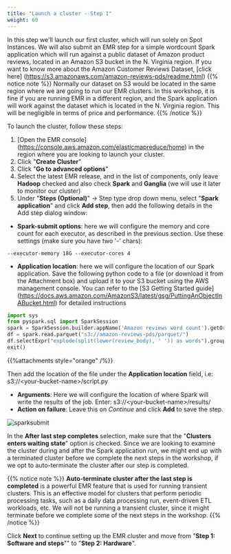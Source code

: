 ```yaml
---
title: "Launch a cluster - Step 1"
weight: 60
---
```


In this step we'll launch our first cluster, which will run solely on Spot Instances. We will also submit an EMR step for a simple wordcount Spark application which will run against a public dataset of Amazon product reviews, located in an Amazon S3 bucket in the N. Virginia region. If you want to know more about the Amazon Customer Reviews Dataset, [click here] (https://s3.amazonaws.com/amazon-reviews-pds/readme.html)
{{% notice note %}}
Normally our dataset on S3 would be located in the same region where we are going to run our EMR clusters. In this workshop, it is fine if you are running EMR in a different region, and the Spark application will work against the dataset which is located in the N. Virginia region. This will be negligible in terms of price and performance.
{{% /notice %}}

To launch the cluster, follow these steps:

1. [Open the EMR console] (https://console.aws.amazon.com/elasticmapreduce/home) in the region where you are looking to launch your cluster.  
1. Click "**Create Cluster**"  
1. Click "**Go to advanced options**"  
1. Select the latest EMR release, and in the list of components, only leave **Hadoop** checked and also check **Spark** and **Ganglia** (we will use it later to monitor our cluster)  
1. Under "**Steps (Optional)**" -> Step type drop down menu, select "**Spark application**" and click **Add step**, then add the following details in the Add step dialog window:  

* **Spark-submit options**: here we will configure the memory and core count for each executor, as described in the previous section. Use these settings (make sure you have two '-' chars):  
```
--executor-memory 18G --executor-cores 4
```
* **Application location**: here we will configure the location of our Spark application. Save the following python code to a file (or download it from the Attachment box) and upload it to your S3 bucket using the AWS management console. You can refer to the [S3 Getting Started guide] (https://docs.aws.amazon.com/AmazonS3/latest/gsg/PuttingAnObjectInABucket.html) for detailed instructions

```python
import sys
from pyspark.sql import SparkSession
spark = SparkSession.builder.appName('Amazon reviews word count').getOrCreate()
df = spark.read.parquet("s3://amazon-reviews-pds/parquet/")
df.selectExpr("explode(split(lower(review_body), ' ')) as words").groupBy("words").count().write.mode("overwrite").parquet(sys.argv[1])
exit()
```
{{%attachments style="orange" /%}}


Then add the location of the file under the **Application location** field, i.e: s3://\<your-bucket-name\>/script.py

* **Arguments**: Here we will configure the location of where Spark will write the results of the job. Enter: s3://\<your-bucket-name\>/results/  
* **Action on failure**: Leave this on *Continue* and click **Add** to save the step.

![sparksubmit](/images/running-emr-spark-apps-on-spot/sparksubmitstep1.png)

In the **After last step completes** selection, make sure that the "**Clusters enters waiting state**" option is checked. Since we are looking to examine the cluster during and after the Spark application run, we might end up with a terminated cluster before we complete the next steps in the workshop, if we opt to auto-terminate the cluster after our step is completed.

{{% notice note %}}
**Auto-terminate cluster after the last step is completed** is a powerful EMR feature that is used for running transient clusters. This is an effective model for clusters that perform periodic processing tasks, such as a daily data processing run, event-driven ETL workloads, etc.
We will not be running a transient cluster, since it might terminate before we complete some of the next steps in the workshop.
{{% /notice %}}

Click **Next** to continue setting up the EMR cluster and move from "**Step 1: Software and steps**"" to "**Step 2: Hardware**".
